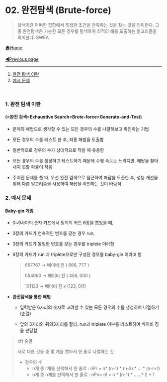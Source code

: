 # 02. 완전탐색 (Brute-force)

> 탐색이란 어떠한 집합에서 특정한 조건을 만족하는 것을 찾는 것을 의미한다. 그 중 완전탐색은 가능한 모든 경우를 탐색하여 최적의 해를 도출하는 알고리즘을 의미한다. SWEA

[🏠Home](https://github.com/batboy118/Study_Note)

[◀Previous page ](./)

---

1. [완전 탐색 이란](#1.-완전-탐색-이란)
2. [예시 문제](#2.-예시-문제)

<br>

### 1. 완전 탐색 이란

#### (=완전 검색=Exhaustive Search=Brute-force=Generate-and-Test) 

- 문제의 해법으로 생각할 수 있는 모든 경우의 수를 나열해보고 확인하는 기법

- 모든 경우의 수를 테스트 한 후, 최종 해법을 도출함

- 일반적으로 경우의 수가 상대적으로 작을 때 유용함

- 모든 경우의 수를 생성하고 테스트하기 때문에 수행 속도는 느리지만, 해답을 찾아내지 못할 확률이 작음

- 주어진 문제를 풀 때, 우선 완전 검색으로 접근하여 해답을 도출한 후, 성능 개선을 위해 다른 알고리즘을 사용하여 해답을 확인하는 것이 바람직

### 2. 예시 문제

#### **Baby-gin 게임**

- 0~9사이의 숫자 카드에서 임의의 카드 6장을 뽑았을 때,

- 3장의 카드가 연속적인 번호를 갖는 경우 run,

- 3장의 카드가 동일한 번호를 갖는 경우를 triplete 이라함

- 6장의 카드가 run 과 triplete으로만 구성된 경우를 baby-gin 이라고 함

  > 667767 → 베이비 진 ( 666, 777 )
  >
  > 054060 → 베이비 진 ( 456, 000 )
  >
  > 101123 → 베이비 진 x (123, 011)

- **완전탐색을 통한 해법**

  - 입력받은 6자리의 숫자로 고려할 수 있는 모든 경우의 수를 생성하여 나열하기 (순열)

  - 앞의 3자리와 뒤의3자리를 잘라, run과 triplete 여부를 테스트하여 베이비 징을 판담함

> cf) 순열
>
> 서로 다른 것들 중 몇 개를 뽑아서 한 줄로 나열하는 것
>
> - 경우의 수
>   - n개 중 r개를 선택해서 한 줄로 : nPr = n* (n-1) * (n-2) * ... * (n-r+1)
>   - n개 중 n개를 선택해서 한 줄로 : nPn= n! = n * (n-1) * ......* 2 * 1